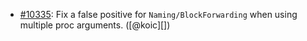 * [#10335](https://github.com/rubocop/rubocop/issues/10335): Fix a false positive for `Naming/BlockForwarding` when using multiple proc arguments. ([@koic][])

